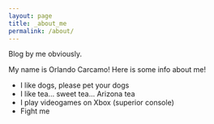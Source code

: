 ```yaml
---
layout: page
title: _about_me
permalink: /about/
---
```


Blog by me obviously. 

My name is Orlando Carcamo! Here is some info about me!
- I like dogs, please pet your dogs
- I like tea... sweet tea... Arizona tea
- I play videogames on Xbox (superior console)
- Fight me

